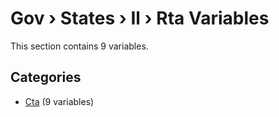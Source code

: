 # Gov › States › Il › Rta Variables

This section contains 9 variables.

## Categories

- [Cta](cta/index.md) (9 variables)
